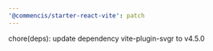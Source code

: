 ```yaml
---
'@commencis/starter-react-vite': patch
---
```


chore(deps): update dependency vite-plugin-svgr to v4.5.0
